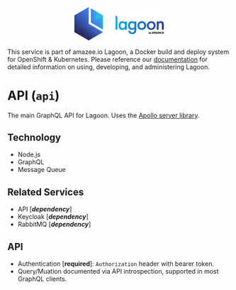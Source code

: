 <p align="center"><img
src="https://raw.githubusercontent.com/amazeeio/lagoon/master/docs/images/lagoon-logo.png"
alt="The Lagoon logo is a blue hexagon split in two pieces with an L-shaped cut"
width="40%"></p>

This service is part of amazee.io Lagoon, a Docker build and deploy system for
OpenShift & Kubernetes. Please reference our [documentation] for detailed
information on using, developing, and administering Lagoon.

# API (`api`)

The main GraphQL API for Lagoon. Uses the [Apollo server library](https://www.apollographql.com/docs/apollo-server/v1/).

## Technology

* Node.js
* GraphQL
* Message Queue

## Related Services

* API [***dependency***]
* Keycloak [***dependency***]
* RabbitMQ [***dependency***]

## API

* Authentication [**required**]: `Authorization` header with bearer token.
* Query/Muation documented via API introspection, supported in most GraphQL
  clients.

[documentation]: https://lagoon.readthedocs.io/

